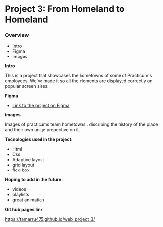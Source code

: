 # Project 3: From Homeland to Homeland

### Overview

- Intro
- Figma
- Images

**Intro**

This is a project that showcases the hometowns of some of Practicum's employees. We've made it so all the elements are displayed correctly on popular screen sizes.

**Figma**

- [Link to the project on Figma](https://www.figma.com/file/1zCYcflj6BJx5VqOvXU9nb/Sprint-3-From-Homeland-to-Homeland-desktop-mobile?node-id=0%3A1)

**Images**

Images of practicums team hometowns .
discribing the history of the place and their own uniqe prepective on it.

**Tecnologies used in the project:**

- Html
- Css
- Adaptive layout
- grid layout
- flex-box

**Hoping to add in the future:**

- videos
- playlists
- great animation

**Git hub pages link**

https://tamarru475.github.io/web_project_3/
